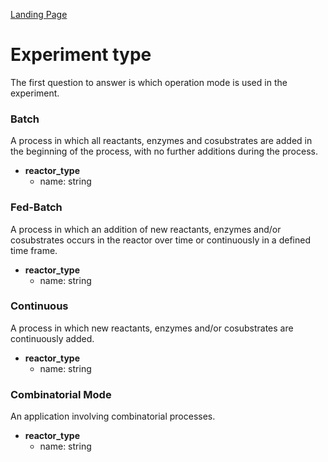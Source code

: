 [Landing Page](/Readme.md)

# Experiment type

The first question to answer is which operation mode is used in the experiment. 

### Batch

A process in which all reactants, enzymes and cosubstrates are added in the beginning of the process, with no further additions during the process.

- __reactor_type__
    - name: string

### Fed-Batch

A process in which an addition of new reactants, enzymes and/or cosubstrates occurs in the reactor over time or continuously in a defined time frame.

- __reactor_type__
    - name: string

### Continuous

A process in which new reactants, enzymes and/or cosubstrates are continuously added.

- __reactor_type__
    - name: string

### Combinatorial Mode

An application involving combinatorial processes.

- __reactor_type__
    - name: string




